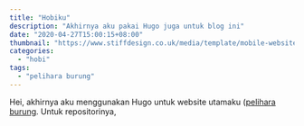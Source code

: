 ```yaml
---
title: "Hobiku"
description: "Akhirnya aku pakai Hugo juga untuk blog ini"
date: "2020-04-27T15:00:15+08:00"
thumbnail: "https://www.stiffdesign.co.uk/media/template/mobile-website-design-stratford.jpg"
categories:
  - "hobi"
tags: 
  - "pelihara burung"
---
```


Hei, akhirnya aku menggunakan Hugo untuk website utamaku ([pelihara burung](/). Untuk repositorinya,
